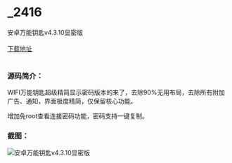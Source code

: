 # _2416
安卓万能钥匙v4.3.10显密版
<br/></br>
[下载地址](https://www.uuid2.com/2416.html "下载地址")
<br/></br>
<h3>源码简介：</h3>
<p>WIFI万能钥匙超级精简显示密码版本的来了，去除90%无用布局，去除所有附加广告、通知，界面极度精简，仅保留核心功能。<p>
<p>增加免root查看连接密码功能，密码支持一键复制。<p>
<h3>截图：</h3>
<img src="https://www.uuid2.com/wp-content/uploads/img/202106/f04bfac947.jpg" alt="安卓万能钥匙v4.3.10显密版">
